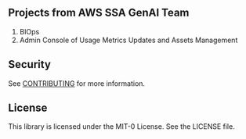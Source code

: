 ## Projects from AWS SSA GenAI Team

1. BIOps
2. Admin Console of Usage Metrics Updates and Assets Management


## Security

See [CONTRIBUTING](CONTRIBUTING.md#security-issue-notifications) for more information.

## License

This library is licensed under the MIT-0 License. See the LICENSE file.

